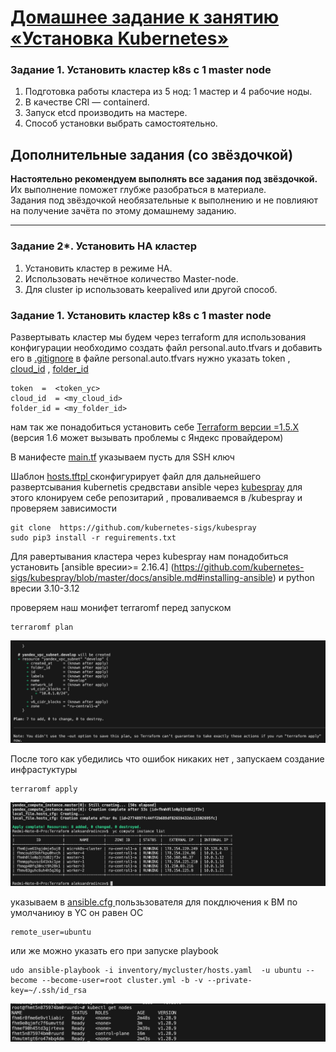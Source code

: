 # [Домашнее задание к занятию «Установка Kubernetes»](https://github.com/netology-code/kuber-homeworks/blob/main/3.2/3.2.md)

### Задание 1. Установить кластер k8s с 1 master node

1. Подготовка работы кластера из 5 нод: 1 мастер и 4 рабочие ноды.
2. В качестве CRI — containerd.
3. Запуск etcd производить на мастере.
4. Способ установки выбрать самостоятельно.

## Дополнительные задания (со звёздочкой)

**Настоятельно рекомендуем выполнять все задания под звёздочкой.** Их выполнение поможет глубже разобраться в материале.   
Задания под звёздочкой необязательные к выполнению и не повлияют на получение зачёта по этому домашнему заданию. 

------
### Задание 2*. Установить HA кластер

1. Установить кластер в режиме HA.
2. Использовать нечётное количество Master-node.
3. Для cluster ip использовать keepalived или другой способ.

### Задание 1. Установить кластер k8s с 1 master node

Развертывать кластер мы будем через terraform 
для использования конфигурации необходимо создать файл personal.auto.tfvars и добавить его в [.gitignore](files/Terraform/.gitignore) 
в файле personal.auto.tfvars нужно указать token , [cloud_id](https://yandex.cloud/ru/docs/resource-manager/operations/cloud/get-id) , [folder_id](https://yandex.cloud/en/docs/resource-manager/operations/folder/get-id)
```
token  =  <token_yc>
cloud_id  = <my_cloud_id>
folder_id = <my_folder_id>
```

нам так же понадобиться установить себе  [Terraform версии =1.5.Х ](https://yandex.cloud/ru/docs/ydb/terraform/install)(версия 1.6 может вызывать проблемы с Яндекс провайдером)

В манифесте [main.tf](files/Terraform/main.tf) указываем пусть для SSH ключ 

Шаблон [hosts.tftpl ](files/Terraform/hosts.tftpl)сконфигурирует файл для дальнейшего развертсывания kubernetis
средвстави ansible через [kubespray](https://github.com/kubernetes-sigs/kubespray)
для этого клонируем себе репозитарий , проваливаемся в /kubespray и проверяем зависимости 
```
git clone  https://github.com/kubernetes-sigs/kubespray
sudo pip3 install -r reguirements.txt
```
Для равертывания кластера через kubespray нам понадобиться установить [ansible вресии>= 2.16.4] (https://github.com/kubernetes-sigs/kubespray/blob/master/docs/ansible.md#installing-ansible) и python вресии 3.10-3.12

проверяем наш монифет terraromf перед запуском 

```
terraromf plan
```

<p align="center">
  <img width="" height="" src="./scr/1.png">
</p>

После того как убедились что ошибок никаких нет , запускаем создание инфрастуктуры 

```
terraromf apply
```

<p align="center">
  <img width="" height="" src="./scr/2.png">
</p>

указываем в  [ansible.cfg ](kubespray/ansible.cfg) пользьзователя для покдлючения к ВМ 
по умолчаниюу  в YC он равен ОС 
```
remote_user=ubuntu
```

или же можно указать его при запуске playbook 

```
udo ansible-playbook -i inventory/mycluster/hosts.yaml  -u ubuntu --become --become-user=root cluster.yml -b -v --private-key=~/.ssh/id_rsa 
```
<p align="center">
  <img width="" height="" src="./scr/3.png">
</p>

